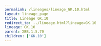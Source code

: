 ```yaml
---
permalink: /lineages/lineage_GK.10.html
layout: lineage_page
title: Lineage GK.10
redirect_to: ../lineage.html?lineage=GK.10
lineage: GK.10
parent: XBB.1.5.70
children: ['GK.10']
---
```

